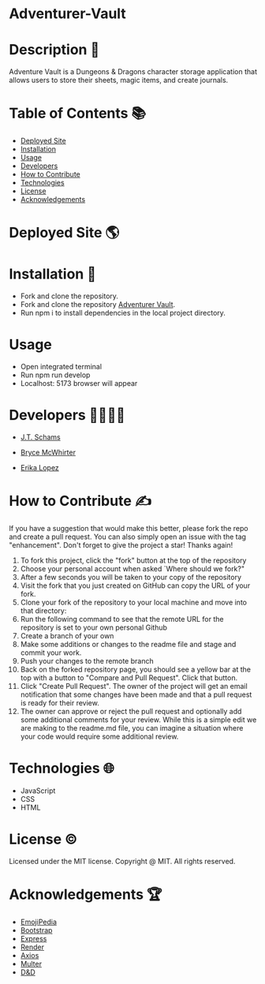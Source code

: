 # Adventurer-Vault

# Description 📝

Adventure Vault is a Dungeons & Dragons character storage application that allows users to store their sheets, magic items, and create journals.

# Table of Contents 📚

 - [Deployed Site](#deployed-site)
 - [Installation](#installation)
 - [Usage](#usage)
 - [Developers](#developers)
 - [How to Contribute](#how-to-contribute)
 - [Technologies](#technologies)
 - [License](#license)
 - [Acknowledgements](#acknowledgements)


# Deployed Site 🌎

# Installation 📎

- Fork and clone the repository.
- Fork and clone the repository [Adventurer Vault](https://github.com/TheDorkTrain/Adventurer-Vault).
- Run npm i to install dependencies in the local project directory.

# Usage
 - Open integrated terminal
 - Run npm run develop
 - Localhost: 5173 browser will appear 


# Developers 👨‍💻👩‍💻

- [J.T. Schams](https://github.com/jtschams)

- [Bryce McWhirter](https://github.com/TheDorkTrain)

- [Erika Lopez](https://github.com/erikaylopez)

# How to Contribute ✍

If you have a suggestion that would make this better, please fork the repo and create a pull request. You can also simply open an issue with the tag "enhancement". Don't forget to give the project a star! Thanks again!

1. To fork this project, click the "fork" button at the top of the repository
2. Choose your personal account when asked `Where should we fork?"
3. After a few seconds you will be taken to your copy of the repository
4. Visit the fork that you just created on GitHub can copy the URL of your fork.
5. Clone your fork of the repository to your local machine and move into that directory:
6. Run the following command to see that the remote URL for the repository is set to your own personal Github
7. Create a branch of your own
8. Make some additions or changes to the readme file and stage and commit your work.
9. Push your changes to the remote branch
10. Back on the forked repository page, you should see a yellow bar at the top with a button to "Compare and Pull Request". Click that button.
11. Click "Create Pull Request". The owner of the project will get an email notification that some changes have been made and that a pull request is ready for their review.
12. The owner can approve or reject the pull request and optionally add some additional comments for your review. While this is a simple edit we are making to the readme.md file, you can imagine a situation where your code would require some additional review.

# Technologies 🌐

- JavaScript
- CSS
- HTML

# License ©

Licensed under the MIT license. Copyright @ MIT. All rights reserved.

# Acknowledgements 🏆

- [EmojiPedia](https://emojipedia.org/)
- [Bootstrap](https://getbootstrap.com/)
- [Express](https://www.npmjs.com/package/express)
- [Render](https://render.com/)
- [Axios](https://www.npmjs.com/package/axios)
- [Multer](https://www.npmjs.com/package/multer)
- [D&D](https://www.dndbeyond.com/)
